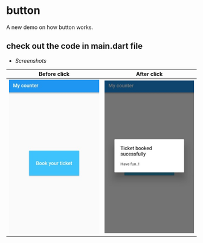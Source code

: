 # button

A new demo on how button works.

## check out the code in main.dart file

- _Screenshots_

Before click           |  After click
:-------------------------:|:-------------------------:
![](./screenshots/pic1.jpg) |  ![](./screenshots/pic2.jpg)